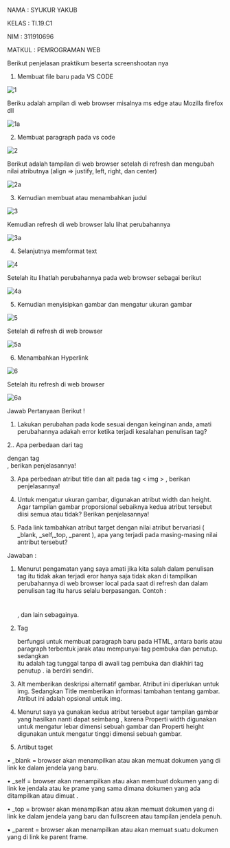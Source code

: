 NAMA   : SYUKUR YAKUB

KELAS  : TI.19.C1

NIM    : 311910696

MATKUL : PEMROGRAMAN WEB


Berikut penjelasan praktikum beserta screenshootan nya 

1.	Membuat file baru pada VS CODE 

![1](https://user-images.githubusercontent.com/56242226/113467799-9ced2500-946f-11eb-9a80-9a8b4ba50fdc.PNG)

Beriku adalah ampilan di web browser misalnya ms edge atau Mozilla firefox dll

![1a](https://user-images.githubusercontent.com/56242226/113468550-f73ab580-9470-11eb-943d-201fabfe9dab.PNG)

2.	Membuat paragraph pada vs code 

![2](https://user-images.githubusercontent.com/56242226/113468916-7fba5580-9473-11eb-9e39-a8a4278a7ab9.PNG)

Berikut adalah tampilan di web browser setelah di refresh dan mengubah nilai atributnya (align => justify, left, right, dan center)

![2a](https://user-images.githubusercontent.com/56242226/113468952-cd36c280-9473-11eb-97c9-dfc72b798a4e.PNG)

3. Kemudian membuat atau menambahkan judul 
 
![3](https://user-images.githubusercontent.com/56242226/113469040-8eedd300-9474-11eb-8eba-e4d0e75dac13.PNG)

Kemudian refresh di web browser lalu lihat perubahannya 

![3a](https://user-images.githubusercontent.com/56242226/113469105-1c312780-9475-11eb-868e-89596d5c830c.PNG)

4.	Selanjutnya memformat text 

![4](https://user-images.githubusercontent.com/56242226/113469142-7b8f3780-9475-11eb-9e88-2e4085f230cc.PNG)

Setelah itu lihatlah perubahannya pada web browser sebagai berikut 

![4a](https://user-images.githubusercontent.com/56242226/113469211-1851d500-9476-11eb-94e5-ab6204230531.PNG)

5.	Kemudian menyisipkan gambar dan mengatur ukuran gambar 


![5](https://user-images.githubusercontent.com/56242226/113469260-72529a80-9476-11eb-81a1-cada0475b70b.PNG)

Setelah di refresh di web browser 

![5a](https://user-images.githubusercontent.com/56242226/113469322-df663000-9476-11eb-9d21-9b8cf4648640.PNG)

6.	Menambahkan Hyperlink 

![6](https://user-images.githubusercontent.com/56242226/113469385-4ab00200-9477-11eb-9400-d1d15a76d00c.PNG)

Setelah itu refresh di web browser 

![6a](https://user-images.githubusercontent.com/56242226/113469439-9cf12300-9477-11eb-9333-9a049d5f8ce4.PNG)


Jawab Pertanyaan Berikut !

1.	Lakukan perubahan pada kode sesuai dengan keinginan anda, amati perubahannya adakah error ketika terjadi kesalahan penulisan tag?

2..	Apa perbedaan dari tag <p> dengan tag <br>, berikan penjelasannya!

3.	Apa perbedaan atribut title dan alt pada tag < img > , berikan penjelasannya!

4.	Untuk mengatur ukuran gambar, digunakan atribut width dan height. Agar tampilan gambar proporsional sebaiknya kedua atribut tersebut diisi semua atau tidak? Berikan penjelasannya!
 
5.	Pada link tambahkan atribut target dengan nilai atribut bervariasi ( _blank, _self,_top, _parent ), apa yang terjadi pada masing-masing nilai antribut tersebut?

Jawaban :

1.	Menurut pengamatan yang saya amati jika kita salah dalam penulisan tag itu tidak akan terjadi eror hanya saja tidak akan  di tampilkan perubahannya di web browser local pada saat di refresh dan dalam penulisan tag itu harus selalu berpasangan. Contoh : <h1></h1> , <p1></p1> dan lain sebagainya.

2.	Tag <p> berfungsi untuk membuat paragraph baru pada HTML, antara baris atau paragraph terbentuk jarak atau mempunyai tag pembuka dan penutup. sedangkan <br> itu adalah tag tunggal tanpa di awali tag pembuka dan diakhiri tag penutup . ia berdiri sendiri.

3.	Alt  memberikan deskripsi alternatif gambar. Atribut ini diperlukan untuk img. Sedangkan Title memberikan informasi tambahan tentang gambar. Atribut ini adalah opsional untuk img.

4.	Menurut saya ya gunakan kedua atribut tersebut agar tampilan gambar yang hasilkan nanti dapat seimbang , karena Properti width digunakan untuk mengatur lebar dimensi sebuah gambar dan Properti height digunakan untuk mengatur tinggi dimensi sebuah gambar.

5.	Artibut taget
 
•	_blank = browser akan menampilkan atau akan memuat dokumen yang di link ke dalam jendela yang baru.

•	_self = browser akan menampilkan atau akan membuat dokumen yang di link ke jendala atau ke prame yang sama dimana dokumen yang ada ditampilkan atau dimuat .

•	_top =  browser akan menampilkan atau akan memuat dokumen yang di link ke dalam jendela yang baru dan fullscreen atau tampilan jendela penuh.

•	_parent = browser akan menampilkan atau akan memuat suatu dokumen yang di link ke parent frame.	












